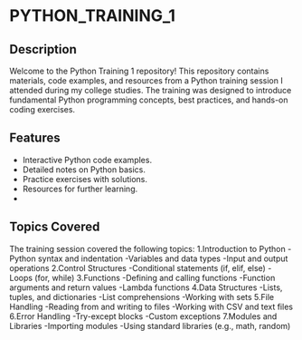 # PYTHON_TRAINING_1

## Description

Welcome to the Python Training 1 repository! This repository contains materials, code examples, and resources from a Python training session I attended during my college studies. The training was designed to introduce fundamental Python programming concepts, best practices, and hands-on coding exercises.

## Features  

- Interactive Python code examples.
- Detailed notes on Python basics.
- Practice exercises with solutions.
- Resources for further learning.
- 
## Topics Covered

The training session covered the following topics:
1.Introduction to Python
-Python syntax and indentation
-Variables and data types
-Input and output operations
2.Control Structures
-Conditional statements (if, elif, else)
-Loops (for, while)
3.Functions
-Defining and calling functions
-Function arguments and return values
-Lambda functions
4.Data Structures
-Lists, tuples, and dictionaries
-List comprehensions
-Working with sets
5.File Handling
-Reading from and writing to files
-Working with CSV and text files
6.Error Handling
-Try-except blocks
-Custom exceptions
7.Modules and Libraries
-Importing modules
-Using standard libraries (e.g., math, random)


